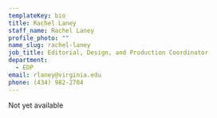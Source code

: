 ```yaml
---
templateKey: bio
title: Rachel Laney
staff_name: Rachel Laney
profile_photo: ""
name_slug: rachel-laney
job_title: Editorial, Design, and Production Coordinator
department:
  - EDP
email: rlaney@virginia.edu
phone: (434) 982-2704
---
```

Not yet available